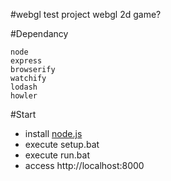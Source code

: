 #webgl test project
webgl 2d game?

#Dependancy
```
node
express
browserify
watchify
lodash
howler
```
#Start
* install [node.js](https://nodejs.org/en/)
* execute setup.bat
* execute run.bat
* access http://localhost:8000
